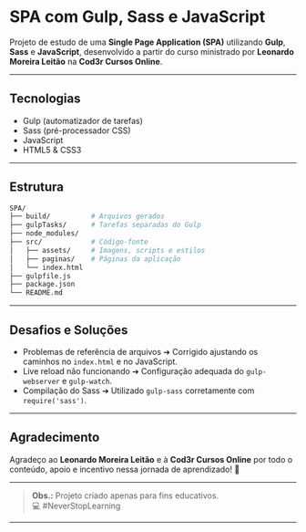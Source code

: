 # SPA com Gulp, Sass e JavaScript

Projeto de estudo de uma **Single Page Application (SPA)** utilizando **Gulp**, **Sass** e **JavaScript**, desenvolvido a partir do curso ministrado por **Leonardo Moreira Leitão** na **Cod3r Cursos Online**.

---

## Tecnologias

- Gulp (automatizador de tarefas)
- Sass (pré-processador CSS)
- JavaScript
- HTML5 & CSS3

---

## Estrutura

```bash
SPA/
├── build/          # Arquivos gerados
├── gulpTasks/      # Tarefas separadas do Gulp
├── node_modules/
├── src/            # Código-fonte
│   ├── assets/     # Imagens, scripts e estilos
│   ├── paginas/    # Páginas da aplicação
│   └── index.html
├── gulpfile.js
├── package.json
└── README.md
```

---

## Desafios e Soluções

- Problemas de referência de arquivos ➔ Corrigido ajustando os caminhos no `index.html` e no JavaScript.
- Live reload não funcionando ➔ Configuração adequada do `gulp-webserver` e `gulp-watch`.
- Compilação do Sass ➔ Utilizado `gulp-sass` corretamente com `require('sass')`.

---

## Agradecimento

Agradeço ao **Leonardo Moreira Leitão** e à **Cod3r Cursos Online** por todo o conteúdo, apoio e incentivo nessa jornada de aprendizado! 🚀

---

> **Obs.:** Projeto criado apenas para fins educativos.  
> 💻 #NeverStopLearning

---
